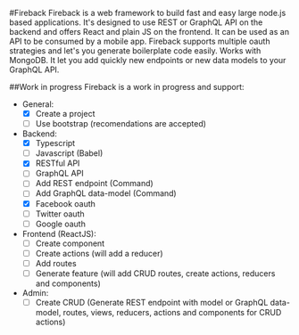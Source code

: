 #Fireback
Fireback is a web framework to build fast and easy large node.js based applications.
It's designed to use REST or GraphQL API on the backend and offers React and plain JS on the frontend. It can be used
as an API to be consumed by a mobile app.
Fireback supports multiple oauth strategies and let's you generate boilerplate code easily.
Works with MongoDB. It let you add quickly new endpoints or new data models to your GraphQL API.

##Work in progress
Fireback is a work in progress and support:
- General:
  - [x] Create a project
  - [ ] Use bootstrap (recomendations are accepted)
- Backend:
  - [x] Typescript
  - [ ] Javascript (Babel)
  - [x] RESTful API
  - [ ] GraphQL API
  - [ ] Add REST endpoint (Command)
  - [ ] Add GraphQL data-model (Command)
  - [x] Facebook oauth
  - [ ] Twitter oauth
  - [ ] Google oauth
- Frontend (ReactJS):
  - [ ] Create component
  - [ ] Create actions (will add a reducer)
  - [ ] Add routes
  - [ ] Generate feature (will add CRUD routes, create actions, reducers and components) 
- Admin:
  - [ ] Create CRUD (Generate REST endpoint with model or GraphQL data-model, routes, views, reducers, actions and components for CRUD actions)